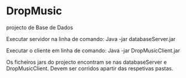 # DropMusic
projecto de Base de Dados

Executar servidor na linha de comando:
	Java -jar databaseServer.jar


Executar o cliente em linha de comando:
	Java -jar DropMusicClient.jar <ip host>

Os ficheiros jars do projecto encontram se nas databaseServer e DropMusicClient.
Devem ser corridos apartir das respetivas pastas.
